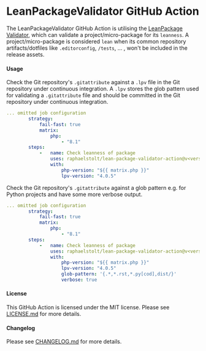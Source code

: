 # LeanPackageValidator GitHub Action

The LeanPackageValidator GitHub Action is utilising the [LeanPackage Validator](https://github.com/raphaelstolt/lean-package-validator), which can validate a 
project/micro-package for its `leanness`. A project/micro-package is considered `lean` when its common 
repository artifacts/dotfiles like `.editorconfig`, `/tests`, ... ,  won't be included in the release assets.

#### Usage
Check the Git repository's `.gitattribute` against a `.lpv` file in the Git repository under continuous integration.
A `.lpv` stores the glob pattern used for validating a `.gitattribute` file and should be committed in the Git repository
under continuous integration.

```yaml
... omitted job configuration
        strategy:
            fail-fast: true
            matrix:
                php:
                    - "8.1"
        steps:
            -   name: Check leanness of package
                uses: raphaelstolt/lean-package-validator-action@v<version>
                with:
                    php-version: "${{ matrix.php }}"
                    lpv-version: "4.0.5"
```

Check the Git repository's `.gitattribute` against a glob pattern e.g. for Python projects and have some more verbose
output.

```yaml
... omitted job configuration
        strategy:
            fail-fast: true
            matrix:
                php:
                    - "8.1"
        steps:
            -   name: Check leanness of package
                uses: raphaelstolt/lean-package-validator-action@v<version>
                with:
                    php-version: "${{ matrix.php }}"
                    lpv-version: "4.0.5"
                    glob-pattern: '{.*,*.rst,*.py[cod],dist/}'
                    verbose: true
```

#### License
This GitHub Action is licensed under the MIT license. Please see [LICENSE.md](LICENSE.md) for more details.

#### Changelog
Please see [CHANGELOG.md](CHANGELOG.md) for more details.
